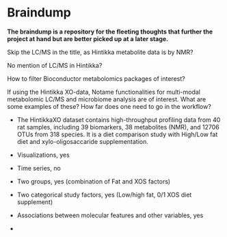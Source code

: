 # Braindump

**The braindump is a repository for the fleeting thoughts that further the project at hand but are better picked up at a later stage.**

Skip the LC/MS in the title, as Hintikka metabolite data is by NMR?

No mention of LC/MS in Hintikka?

How to filter Bioconductor metabolomics packages of interest?

If using the Hintikka XO-data, Notame functionalities for multi-modal metabolomic LC/MS and microbiome analysis are of interest. What are some examples of these?  How far does one need to go in the workflow?
- The HintikkaXO dataset contains high-throughput profiling data from 40 rat samples, including 39 biomarkers, 38 metabolites (NMR), and 12706 OTUs from 318 species. It is a diet comparison study with High/Low fat diet and xylo-oligosaccaride supplementation.

- Visualizations, yes
- Time series, no
- Two groups, yes (combination of Fat and XOS factors)
- Two categorical study factors, yes (Low/high fat, 0/1 XOS diet supplement)
- Associations between molecular features and other variables, yes
-
